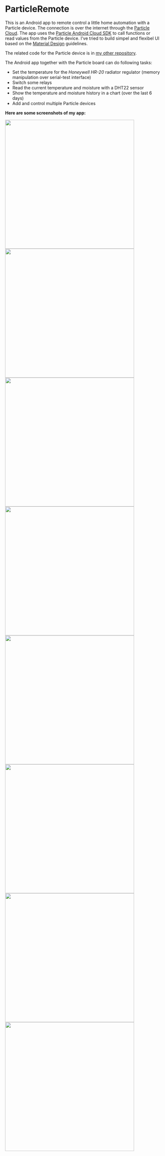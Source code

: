 # ParticleRemote
This is an Android app to remote control a little home automation with a Particle device. 
The connection is over the internet through the [Particle Cloud](https://www.particle.io/products/platform/particle-cloud).
The app uses the [Particle Android Cloud SDK](https://github.com/spark/spark-sdk-android) to call functions or read values from the Particle device.
I've tried to build simpel and flexibel UI based on the [Material Design](https://github.com/spark/spark-sdk-android) guidelines. 

The related code for the Particle device is in [my other repository](https://github.com/Feserich/ParticleRemote-PhotonCode).


The Android app together with the Particle board can do following tasks: 
* Set the temperature for the _Honeywell HR-20_ radiator regulator (memory manipulation over serial-test interface)
* Switch some relays 
* Read the current temperature and moisture with a DHT22 sensor
* Show the temperature and moisture history in a chart (over the last 6 days)
* Add and control multiple Particle devices 

**Here are some screenshots of my app:**

<img src="https://github.com/Feserich/ParticleRemote/blob/master/Screenshots/Screenshot_20170302-104507.png" width="420"/>
<img src="https://github.com/Feserich/ParticleRemote/blob/master/Screenshots/Screenshot_20170302-104538.png" width="420"/>
<img src="https://github.com/Feserich/ParticleRemote/blob/master/Screenshots/Screenshot_20170302-104619.png" width="420"/>
<img src="https://github.com/Feserich/ParticleRemote/blob/master/Screenshots/Screenshot_20170302-105009.png" width="420"/>
<img src="https://github.com/Feserich/ParticleRemote/blob/master/Screenshots/Screenshot_20170302-105009.png" width="420"/>
<img src="https://github.com/Feserich/ParticleRemote/blob/master/Screenshots/Screenshot_20170726-201533.png" width="420"/>
<img src="https://github.com/Feserich/ParticleRemote/blob/master/Screenshots/Screenshot_20170302-105228.png" width="420"/>
<img src="https://github.com/Feserich/ParticleRemote/blob/master/Screenshots/Screenshot_20170726-201738.png" width="420"/>





